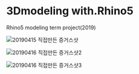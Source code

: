 # 3Dmodeling with.Rhino5
Rhino5 modeling term project(2019)

![20190415 직접만든 증거스샷](https://user-images.githubusercontent.com/68500858/151306285-184e8e8f-62be-49f0-81f1-e7dca954c370.png)


![20190416 직접만든 증거스샷2](https://user-images.githubusercontent.com/68500858/151306317-d48efe78-4664-4716-83f1-208ae68ff86e.png)


![20190416 직접만든 증거스샷3](https://user-images.githubusercontent.com/68500858/151306297-be963708-dcfa-4211-bbcf-162f6038e730.png)

